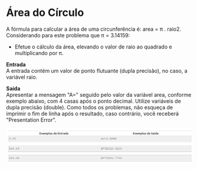 <h1>Área do Círculo</h1>

A fórmula para calcular a área de uma circunferência é: area = π . raio2. Considerando para este problema que π = 3.14159:

- Efetue o cálculo da área, elevando o valor de raio ao quadrado e multiplicando por π.

<b>Entrada</b><br>
A entrada contém um valor de ponto flutuante (dupla precisão), no caso, a variável raio.

<b>Saída</b><br>
Apresentar a mensagem "A=" seguido pelo valor da variável area, conforme exemplo abaixo, com 4 casas após o ponto decimal. Utilize variáveis de dupla precisão (double). Como todos os problemas, não esqueça de imprimir o fim de linha após o resultado, caso contrário, você receberá "Presentation Error".

![alt text](image.png)
